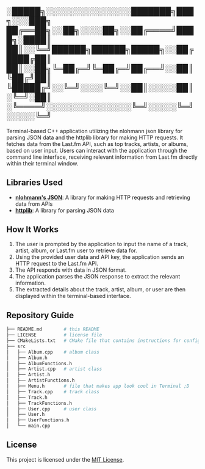 ░█████╗░░░░░░░░░░░░░░░███████╗███╗░░░███╗
██╔══██╗░░██╗░░░░██╗░░██╔════╝████╗░████║
██║░░╚═╝██████╗██████╗█████╗░░██╔████╔██║
██║░░██╗╚═██╔═╝╚═██╔═╝██╔══╝░░██║╚██╔╝██║
╚█████╔╝░░╚═╝░░░░╚═╝░░██║░░░░░██║░╚═╝░██║
░╚════╝░░░░░░░░░░░░░░░╚═╝░░░░░╚═╝░░░░░╚═╝
---------------

Terminal-based C++ application utilizing the nlohmann json library for parsing JSON data and the httplib library for making HTTP requests. It fetches data from the Last.fm API, such as top tracks, artists, or albums, based on user input. Users can interact with the application through the command line interface, receiving relevant information from Last.fm directly within their terminal window.

## Libraries Used

  - **[nlohmann's JSON](https://github.com/nlohmann/json)**: A library for making HTTP requests and retrieving data from APIs
  - **[httplib](https://github.com/yhirose/cpp-httplib)**: A library for parsing JSON data

## How It Works

1. The user is prompted by the application to input the name of a track, artist, album, or Last.fm user to retrieve data for.
2. Using the provided user data and API key, the application sends an HTTP request to the Last.fm API.
3. The API responds with data in JSON format.
4. The application parses the JSON response to extract the relevant information.
5. The extracted details about the track, artist, album, or user are then displayed within the terminal-based interface.

## Repository Guide

```bash
├── README.md        # this README
├── LICENSE          # license file
├── CMakeLists.txt   # CMake file that contains instructions for configuring the build
├── src
│   ├── Album.cpp    # album class
│   ├── Album.h
│   ├── AlbumFunctions.h
│   ├── Artist.cpp   # artist class
│   ├── Artist.h
│   ├── ArtistFunctions.h
│   ├── Menu.h       # file that makes app look cool in Terminal ;D
│   ├── Track.cpp    # track class
│   ├── Track.h
│   ├── TrackFunctions.h
│   ├── User.cpp     # user class
│   ├── User.h
│   ├── UserFunctions.h
│   └── main.cpp
```

## License

This project is licensed under the [MIT License](LICENSE).
